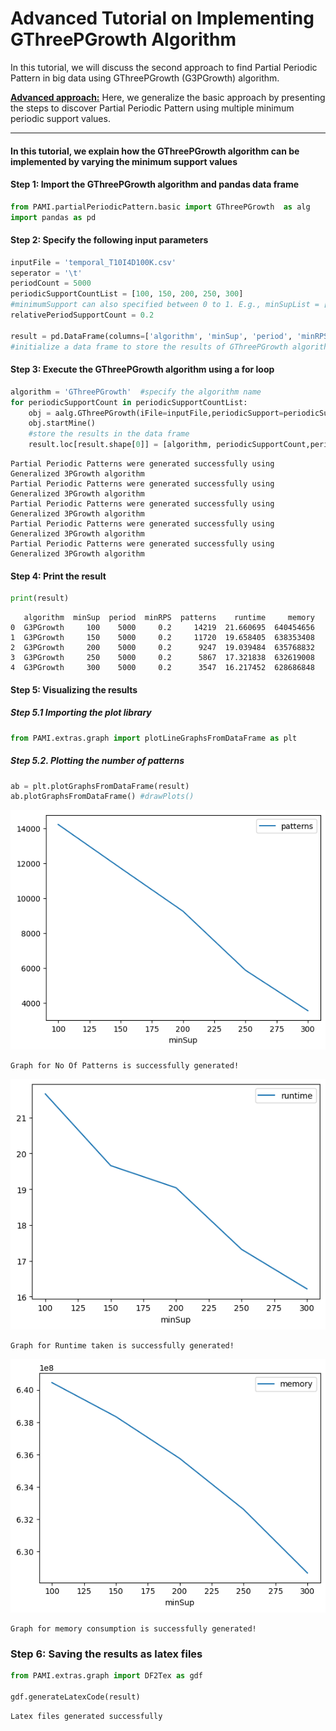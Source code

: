 # Advanced Tutorial on Implementing GThreePGrowth Algorithm

In this tutorial, we will discuss the second approach to find Partial Periodic Pattern in big data using GThreePGrowth (G3PGrowth) algorithm.

[__Advanced approach:__](#advApproach) Here, we generalize the basic approach by presenting the steps to discover Partial Periodic Pattern using multiple minimum periodic support values.

***

#### In this tutorial, we explain how the GThreePGrowth algorithm  can be implemented by varying the minimum support values

#### Step 1: Import the GThreePGrowth algorithm and pandas data frame


```python
from PAMI.partialPeriodicPattern.basic import GThreePGrowth  as alg
import pandas as pd
```

#### Step 2: Specify the following input parameters


```python
inputFile = 'temporal_T10I4D100K.csv'
seperator = '\t'
periodCount = 5000
periodicSupportCountList = [100, 150, 200, 250, 300] 
#minimumSupport can also specified between 0 to 1. E.g., minSupList = [0.005, 0.006, 0.007, 0.008, 0.009]
relativePeriodSupportCount = 0.2

result = pd.DataFrame(columns=['algorithm', 'minSup', 'period', 'minRPS','patterns', 'runtime', 'memory']) 
#initialize a data frame to store the results of GThreePGrowth algorithm
```

#### Step 3: Execute the GThreePGrowth algorithm using a for loop


```python
algorithm = 'GThreePGrowth'  #specify the algorithm name
for periodicSupportCount in periodicSupportCountList:
    obj = aalg.GThreePGrowth(iFile=inputFile,periodicSupport=periodicSupportCount, period=periodCount, relativePS=relativePeriodSupportCount, sep=seperator)
    obj.startMine()
    #store the results in the data frame
    result.loc[result.shape[0]] = [algorithm, periodicSupportCount,periodCount,relativePeriodSupportCount, len(obj.getPatterns()), obj.getRuntime(), obj.getMemoryRSS()]
```

    Partial Periodic Patterns were generated successfully using Generalized 3PGrowth algorithm 
    Partial Periodic Patterns were generated successfully using Generalized 3PGrowth algorithm 
    Partial Periodic Patterns were generated successfully using Generalized 3PGrowth algorithm 
    Partial Periodic Patterns were generated successfully using Generalized 3PGrowth algorithm 
    Partial Periodic Patterns were generated successfully using Generalized 3PGrowth algorithm 


#### Step 4: Print the result


```python
print(result)
```

       algorithm  minSup  period  minRPS  patterns    runtime     memory
    0  G3PGrowth     100    5000     0.2     14219  21.660695  640454656
    1  G3PGrowth     150    5000     0.2     11720  19.658405  638353408
    2  G3PGrowth     200    5000     0.2      9247  19.039484  635768832
    3  G3PGrowth     250    5000     0.2      5867  17.321838  632619008
    4  G3PGrowth     300    5000     0.2      3547  16.217452  628686848


#### Step 5: Visualizing the results

##### Step 5.1 Importing the plot library


```python
from PAMI.extras.graph import plotLineGraphsFromDataFrame as plt
```

##### Step 5.2. Plotting the number of patterns


```python
ab = plt.plotGraphsFromDataFrame(result)
ab.plotGraphsFromDataFrame() #drawPlots()
```


    
![png](output_16_0.png)
    


    Graph for No Of Patterns is successfully generated!



    
![png](output_16_2.png)
    


    Graph for Runtime taken is successfully generated!



    
![png](output_16_4.png)
    


    Graph for memory consumption is successfully generated!


### Step 6: Saving the results as latex files

```python
from PAMI.extras.graph import DF2Tex as gdf

gdf.generateLatexCode(result)
```

    Latex files generated successfully

